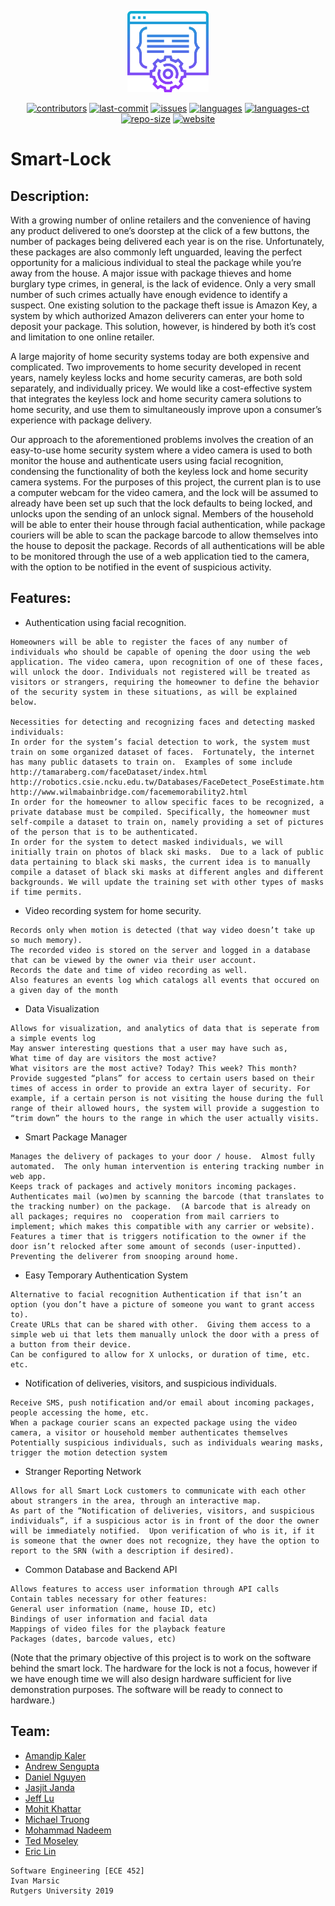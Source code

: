 <p align="center">
<img src="https://github.com/software-engineering-s19-group10/Smart-Lock/blob/master/software.svg" height="130">
</p>

<p align="center">
<a href="https://github.com/software-engineering-s19-group10/Smart-Lock/graphs/contributors">
  <img alt="contributors" src="https://img.shields.io/github/contributors/software-engineering-s19-group10/Smart-Lock.svg?style=popout" /></a>
<a href="https://github.com/software-engineering-s19-group10/Smart-Lock/graphs/commit-activity">
  <img alt="last-commit" src="https://img.shields.io/github/last-commit/software-engineering-s19-group10/Smart-Lock.svg?style=popout"/></a>
<a href="https://github.com/software-engineering-s19-group10/Smart-Lock/issues">
  <img alt="issues" src="https://img.shields.io/github/issues/software-engineering-s19-group10/Smart-Lock.svg?style=popout"/></a>
<a href="https://github.com/software-engineering-s19-group10/Smart-Lock">
  <img alt="languages" src="https://img.shields.io/github/languages/top/software-engineering-s19-group10/Smart-Lock.svg?style=popout"/></a>
<a href="https://github.com/software-engineering-s19-group10/Smart-Lock">
  <img alt="languages-ct" src="https://img.shields.io/github/languages/count/software-engineering-s19-group10/Smart-Lock.svg?style=popout"/></a>
<a href="https://github.com/software-engineering-s19-group10/Smart-Lock"> 
  <img alt="repo-size" src="https://img.shields.io/github/repo-size/software-engineering-s19-group10/Smart-Lock.svg?style=popout"/></a>
<a href="https://software-engineering-s19-group10.github.io/website/"> 
  <img alt="website" src="https://img.shields.io/website-up-down-green-red/https/software-engineering-s19-group10.github.io%2Fwebsite%2F.svg?label=website-status"/></a>
</p>

# Smart-Lock

## Description:

With a growing number of online retailers and the convenience of having any product delivered to one’s doorstep at the click of a few buttons, the number of packages being delivered each year is on the rise. Unfortunately, these packages are also commonly left unguarded, leaving the perfect opportunity for a malicious individual to steal the package while you’re away from the house. A major issue with package thieves and home burglary type crimes, in general, is the lack of evidence. Only a very small number of such crimes actually have enough evidence to identify a suspect. One existing solution to the package theft issue is Amazon Key, a system by which authorized Amazon deliverers can enter your home to deposit your package. This solution, however, is hindered by both it’s cost and limitation to one online retailer.

A large majority of home security systems today are both expensive and complicated. Two improvements to home security developed in recent years, namely keyless locks and home security cameras, are both sold separately, and individually pricey. We would like a cost-effective system that integrates the keyless lock and home security camera solutions to home security, and use them to simultaneously improve upon a consumer’s experience with package delivery.

Our approach to the aforementioned problems involves the creation of an easy-to-use home security system where a video camera is used to both monitor the house and authenticate users using facial recognition, condensing the functionality of both the keyless lock and home security camera systems. For the purposes of this project, the current plan is to use a computer webcam for the video camera, and the lock will be assumed to already have been set up such that the lock defaults to being locked, and unlocks upon the sending of an unlock signal.  Members of the household will be able to enter their house through facial authentication, while package couriers will be able to scan the package barcode to allow themselves into the house to deposit the package. Records of all authentications will be able to be monitored through the use of a web application tied to the camera, with the option to be notified in the event of suspicious activity. 

## Features:

- Authentication using facial recognition.
```
Homeowners will be able to register the faces of any number of individuals who should be capable of opening the door using the web application. The video camera, upon recognition of one of these faces, will unlock the door. Individuals not registered will be treated as visitors or strangers, requiring the homeowner to define the behavior of the security system in these situations, as will be explained below.

Necessities for detecting and recognizing faces and detecting masked individuals:
In order for the system’s facial detection to work, the system must train on some organized dataset of faces.  Fortunately, the internet has many public datasets to train on.  Examples of some include 
http://tamaraberg.com/faceDataset/index.html
http://robotics.csie.ncku.edu.tw/Databases/FaceDetect_PoseEstimate.htm
http://www.wilmabainbridge.com/facememorability2.html
In order for the homeowner to allow specific faces to be recognized, a private database must be compiled. Specifically, the homeowner must self-compile a dataset to train on, namely providing a set of pictures of the person that is to be authenticated.
In order for the system to detect masked individuals, we will initially train on photos of black ski masks.  Due to a lack of public data pertaining to black ski masks, the current idea is to manually compile a dataset of black ski masks at different angles and different backgrounds. We will update the training set with other types of masks if time permits.
```

- Video recording system for home security.
```
Records only when motion is detected (that way video doesn’t take up so much memory).
The recorded video is stored on the server and logged in a database that can be viewed by the owner via their user account.
Records the date and time of video recording as well.
Also features an events log which catalogs all events that occured on a given day of the month
```

- Data Visualization
```
Allows for visualization, and analytics of data that is seperate from a simple events log
May answer interesting questions that a user may have such as,
What time of day are visitors the most active?
What visitors are the most active? Today? This week? This month?
Provide suggested “plans” for access to certain users based on their times of access in order to provide an extra layer of security. For example, if a certain person is not visiting the house during the full range of their allowed hours, the system will provide a suggestion to “trim down” the hours to the range in which the user actually visits.
```

- Smart Package Manager
```
Manages the delivery of packages to your door / house.  Almost fully automated.  The only human intervention is entering tracking number in web app.
Keeps track of packages and actively monitors incoming packages.
Authenticates mail (wo)men by scanning the barcode (that translates to the tracking number) on the package.  (A barcode that is already on all packages; requires no  cooperation from mail carriers to implement; which makes this compatible with any carrier or website).
Features a timer that is triggers notification to the owner if the door isn’t relocked after some amount of seconds (user-inputted).  Preventing the deliverer from snooping around home.
```

- Easy Temporary Authentication System
```
Alternative to facial recognition Authentication if that isn’t an option (you don’t have a picture of someone you want to grant access to).
Create URLs that can be shared with other.  Giving them access to a simple web ui that lets them manually unlock the door with a press of a button from their device.
Can be configured to allow for X unlocks, or duration of time, etc. etc.
```

- Notification of deliveries, visitors, and suspicious individuals.
```
Receive SMS, push notification and/or email about incoming packages, people accessing the home, etc.
When a package courier scans an expected package using the video camera, a visitor or household member authenticates themselves
Potentially suspicious individuals, such as individuals wearing masks, trigger the motion detection system
```

- Stranger Reporting Network
```
Allows for all Smart Lock customers to communicate with each other about strangers in the area, through an interactive map.
As part of the “Notification of deliveries, visitors, and suspicious individuals”, if a suspicious actor is in front of the door the owner  will be immediately notified.  Upon verification of who is it, if it is someone that the owner does not recognize, they have the option to report to the SRN (with a description if desired).
```

- Common Database and Backend API
```
Allows features to access user information through API calls
Contain tables necessary for other features:
General user information (name, house ID, etc)
Bindings of user information and facial data
Mappings of video files for the playback feature
Packages (dates, barcode values, etc)
```

(Note that the primary objective of this project is to work on the software behind the smart lock.  The hardware for the lock is not a focus, however if we have enough time we will also design hardware sufficient for live demonstration purposes.  The software will be ready to connect to hardware.)


## Team:

- [Amandip Kaler](https://github.com/ak1415)
- [Andrew Sengupta](https://github.com/andrewsengupta)
- [Daniel Nguyen](https://github.com/DanNguyen-CE)
- [Jasjit Janda](https://github.com/jandaj)
- [Jeff Lu](https://github.com/jefflu188)
- [Mohit Khattar](https://github.com/koml12)
- [Michael Truong](https://github.com/MichaelTruongZ)
- [Mohammad Nadeem](https://github.com/mnadev)
- [Ted Moseley](https://github.com/tmose1106)
- [Eric Lin](https://github.com/Yukirilin)

```
Software Engineering [ECE 452]  
Ivan Marsic  
Rutgers University 2019  
```
